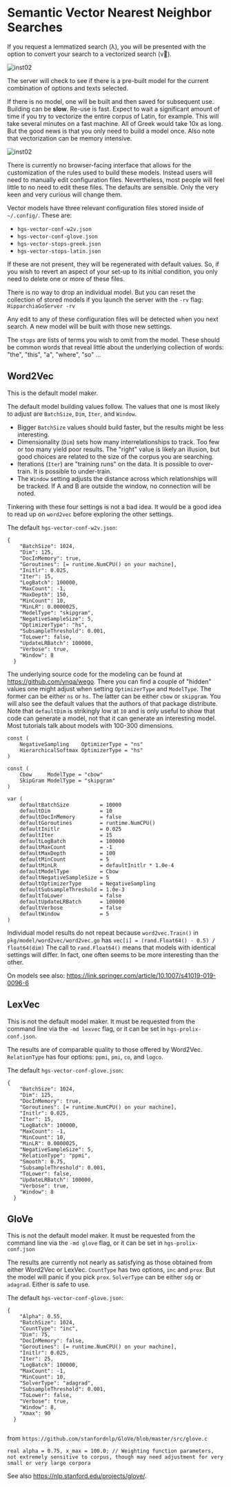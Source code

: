 # Semantic Vector Nearest Neighbor Searches

If you request a lemmatized search (λ), you will be presented with the option to convert your search to a vectorized 
search (v⃗).

![inst02](../gitimg/ready_to_vectorize.png)

The server will check to see if there is a pre-built model for the current combination of options and texts selected.

If there is no model, one will be built and then saved for subsequent use. Building can be **slow**. Re-use is fast. 
Expect to wait a significant amount of time if you try to vectorize the entire corpus of Latin, for example. This will
take several minutes on a fast machine. All of Greek would take 10x as long. But the good news is that you only need to
build a model once. Also note that vectorization can be memory intensive. 

![inst02](../gitimg/semantic_neighbors.png)

There is currently no browser-facing interface that allows for the customization of the rules used to build these 
models. Instead users will need to manually edit configuration files. Nevertheless, most people will feel little to
no need to edit these files. The defaults are sensible. Only the very keen and very curious will change them.

Vector models have three relevant configuration files stored inside of `~/.config/`. These are:
* `hgs-vector-conf-w2v.json`
* `hgs-vector-conf-glove.json`
* `hgs-vector-stops-greek.json`
* `hgs-vector-stops-latin.json`

If these are not present, they will be regenerated with default values. So, if you wish to revert an aspect of your 
set-up to its initial condition, you only need to delete one or more of these files.  

There is no way to drop an individual model. But you can reset the collection of stored models if you launch the server
with the `-rv` flag: `HipparchiaGoServer -rv`

Any edit to any of these configuration files will be detected when you next search. A new model will be built with those 
new settings.

The `stops` are lists of terms you wish to omit from the model. These should be common words that reveal little about the
underlying collection of words: "the", "this", "a", "where", "so" ... 

## Word2Vec

This is the default model maker. 

The default model building values follow. The values that one is most likely to adjust are `BatchSize`, `Dim`, `Iter`, 
and `Window`.

* Bigger `BatchSize` values should build faster, but the results might be less interesting. 
* Dimensionality (`Dim`) sets how many interrelationships to track. Too few or too many yield poor results. The "right" value is likely an illusion, but good choices are related to the size of the corpus you are searching.
* Iterations (`Iter`) are "training runs" on the data. It is possible to over-train. It is possible to under-train. 
* The `Window` setting adjusts the distance across which relationships will be tracked. If A and B are outside the window, no connection will be noted.

Tinkering with these four settings is not a bad idea. It would be a good idea to read up on `word2vec` before exploring
the other settings. 

The default `hgs-vector-conf-w2v.json`:

```
{
    "BatchSize": 1024,
    "Dim": 125,
    "DocInMemory": true,
    "Goroutines": [= runtime.NumCPU() on your machine],
    "Initlr": 0.025,
    "Iter": 15,
    "LogBatch": 100000,
    "MaxCount": -1,
    "MaxDepth": 150,
    "MinCount": 10,
    "MinLR": 0.0000025,
    "ModelType": "skipgram",
    "NegativeSampleSize": 5,
    "OptimizerType": "hs",
    "SubsampleThreshold": 0.001,
    "ToLower": false,
    "UpdateLRBatch": 100000,
    "Verbose": true,
    "Window": 8
  }
```

The underlying source code for the modeling can be found at https://github.com/ynqa/wego. There you can find a couple 
of "hidden" values one might adjust when setting `OptimizerType` and `ModelType`. The former can be either `ns` or `hs`.
The latter can be either `cbow` or `skipgram`. You will also see the default values that the authors of that package
distribute. Note that `defaultDim` is strikingly low at `10` and is only useful to show that code can generate a model,
not that it can generate an interesting model. Most tutorials talk about models with 100-300 dimensions. 

```
const (
	NegativeSampling    OptimizerType = "ns"
	HierarchicalSoftmax OptimizerType = "hs"
)

const (
	Cbow     ModelType = "cbow"
	SkipGram ModelType = "skipgram"
)

var (
	defaultBatchSize          = 10000
	defaultDim                = 10
	defaultDocInMemory        = false
	defaultGoroutines         = runtime.NumCPU()
	defaultInitlr             = 0.025
	defaultIter               = 15
	defaultLogBatch           = 100000
	defaultMaxCount           = -1
	defaultMaxDepth           = 100
	defaultMinCount           = 5
	defaultMinLR              = defaultInitlr * 1.0e-4
	defaultModelType          = Cbow
	defaultNegativeSampleSize = 5
	defaultOptimizerType      = NegativeSampling
	defaultSubsampleThreshold = 1.0e-3
	defaultToLower            = false
	defaultUpdateLRBatch      = 100000
	defaultVerbose            = false
	defaultWindow             = 5
)

```

Individual model results do not repeat because `word2vec.Train()` in `pkg/model/word2vec/word2vec.go` has
`vec[i] = (rand.Float64() - 0.5) / float64(dim)` The call to `rand.Float64()` means that models with identical settings 
will differ. In fact, one often seems to be more interesting than the other. 

On models see also: https://link.springer.com/article/10.1007/s41019-019-0096-6

## LexVec

This is not the default model maker. It must be requested from the command line via the `-md lexvec` flag, or it
can be set in `hgs-prolix-conf.json`.

The results are of comparable quality to those offered by Word2Vec. `RelationType` has four options: `ppmi`, 
`pmi`, `co`, and `logco`. 

The default `hgs-vector-conf-glove.json`:

```
{
    "BatchSize": 1024,
    "Dim": 125,
    "DocInMemory": true,
    "Goroutines": [= runtime.NumCPU() on your machine],
    "Initlr": 0.025,
    "Iter": 15,
    "LogBatch": 100000,
    "MaxCount": -1,
    "MinCount": 10,
    "MinLR": 0.0000025,
    "NegativeSampleSize": 5,
    "RelationType": "ppmi",
    "Smooth": 0.75,
    "SubsampleThreshold": 0.001,
    "ToLower": false,
    "UpdateLRBatch": 100000,
    "Verbose": true,
    "Window": 8
  }
```

## GloVe

This is not the default model maker. It must be requested from the command line via the `-md glove` flag, or it 
can be set in `hgs-prolix-conf.json`

The results are currently not nearly as satisfying as those obtained from either Word2Vec or LexVec. 
`CountType` has two options, `inc` and `prox`. But the model will panic if you pick `prox`. `SolverType` 
can be either `sdg` or `adagrad`. Either is safe to use. 

The default `hgs-vector-conf-glove.json`:

```
{
    "Alpha": 0.55,
    "BatchSize": 1024,
    "CountType": "inc",
    "Dim": 75,
    "DocInMemory": false,
    "Goroutines": [= runtime.NumCPU() on your machine],
    "Initlr": 0.025,
    "Iter": 25,
    "LogBatch": 100000,
    "MaxCount": -1,
    "MinCount": 10,
    "SolverType": "adagrad",
    "SubsampleThreshold": 0.001,
    "ToLower": false,
    "Verbose": true,
    "Window": 8,
    "Xmax": 90
  }
  
```

from `https://github.com/stanfordnlp/GloVe/blob/master/src/glove.c`
```
real alpha = 0.75, x_max = 100.0; // Weighting function parameters, not extremely sensitive to corpus, though may need adjustment for very small or very large corpora

```

See also https://nlp.stanford.edu/projects/glove/.